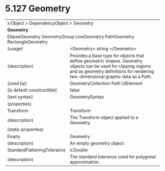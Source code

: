 <html dir="LTR" xmlns:mshelp="http://msdn.microsoft.com/mshelp" xmlns:ddue="http://ddue.schemas.microsoft.com/authoring/2003/5" xmlns:xlink="http://www.w3.org/1999/xlink" xmlns:tool="http://www.microsoft.com/tooltip">

<body>
 <input type="hidden" id="userDataCache" class="userDataStyle">
 <input type="hidden" id="hiddenScrollOffset">
 <img id="dropDownImage" style="display:none; height:0; width:0;" src="../local/drpdown.gif">
 <img id="dropDownHoverImage" style="display:none; height:0; width:0;" src="../local/drpdown_orange.gif">
 <img id="collapseImage" style="display:none; height:0; width:0;" src="../local/collapse.gif">
 <img id="expandImage" style="display:none; height:0; width:0;" src="../local/exp.gif">
 <img id="collapseAllImage" style="display:none; height:0; width:0;" src="../local/collall.gif">
 <img id="expandAllImage" style="display:none; height:0; width:0;" src="../local/expall.gif">
 <img id="copyImage" style="display:none; height:0; width:0;" src="../local/copycode.gif">
 <img id="copyHoverImage" style="display:none; height:0; width:0;" src="../local/copycodeHighlight.gif">
 <div id="header"><h1 class="heading">5.127 Geometry</h1></div>

 <div id="mainSection">
 <div id="mainBody">
 <div id="allHistory" class="saveHistory" onsave="saveAll()" onload="loadAll()"></div>
 <p xmlns:wsd="http://wsdev.schemas.microsoft.com/authoring/2008/2" xmlns:msxsl="urn:schemas-microsoft-com:xslt" xmlns:script="urn:script" xmlns:build="urn:build">
 </p>
 <div id="sectionSection0" class="section" name="collapseableSection">
 <content xmlns="http://ddue.schemas.microsoft.com/authoring/2003/5" xmlns:wsd="http://wsdev.schemas.microsoft.com/authoring/2008/2" xmlns:msxsl="urn:schemas-microsoft-com:xslt" xmlns:script="urn:script" xmlns:build="urn:build">
 </content>
 </div>
 <div id="sectionSection1" class="section" name="collapseableSection">
 <content xmlns="http://ddue.schemas.microsoft.com/authoring/2003/5" xmlns:wsd="http://wsdev.schemas.microsoft.com/authoring/2008/2" xmlns:msxsl="urn:schemas-microsoft-com:xslt" xmlns:script="urn:script" xmlns:build="urn:build">
 <table class="ProtocolAuthoredTable" xmlns="">
 <tr><td colspan="2">
<mshelp:link keywords="55aacd72-e114-4aa1-b774-3f7ded5e1f7d" tabindex="0">x:Object</mshelp:link> &gt; <mshelp:link keywords="c4d521a5-4c74-448c-997c-0e9e9c99e9b7" tabindex="0">DependencyObject</mshelp:link> &gt; <mshelp:link keywords="11d9a651-d2d7-4f12-909d-9afde01c7960" tabindex="0">Geometry</mshelp:link> </td>
 </tr>
 <tr><td colspan="2">
 <b>Geometry</b> </td>
 </tr>
 <tr><td colspan="2">
<mshelp:link keywords="096e2e13-c199-4600-a46b-35bc06a5e2b1" tabindex="0">EllipseGeometry</mshelp:link> <mshelp:link keywords="dbc47eb6-59c0-4fb4-a2b1-7c487aa0ac11" tabindex="0">GeometryGroup</mshelp:link> <mshelp:link keywords="1eb45bda-73d6-4767-a989-1627a1c925bd" tabindex="0">LineGeometry</mshelp:link> <mshelp:link keywords="59437f49-41c6-4176-9fc2-3fb2cf012775" tabindex="0">PathGeometry</mshelp:link> <mshelp:link keywords="89275ae4-9418-4fcb-ac78-7eebfc93141b" tabindex="0">RectangleGeometry</mshelp:link> </td>
 </tr>
 <tr><td><div class="indent0">(usage)</div></td>
 <td>&lt;Geometry&gt; string &lt;/Geometry&gt;</td>
 </tr>
 <tr><td><div class="indent0">(description)</div></td>
 <td>Provides a base type for objects that define geometric shapes. Geometry objects can be used for clipping regions and as geometry definitions for rendering two-dimensional graphic data as a Path.</td>
 </tr>
 <tr><td><div class="indent0">(used by)</div></td>
 <td><mshelp:link keywords="88adcace-3cdc-497e-8f7e-2c0b65ee0d38" tabindex="0">GeometryCollection</mshelp:link> <mshelp:link keywords="dad7fb54-883d-46db-83b1-74363b08b3ac" tabindex="0">Path</mshelp:link> <mshelp:link keywords="053e800a-9c26-4d47-8d3f-4262d9420ea6" tabindex="0">UIElement</mshelp:link></td>
 </tr>
 <tr><td><div class="indent0">[is default constructible]</div></td>
 <td>false</td>
 </tr>
 <tr><td><div class="indent0">[text syntax]</div></td>
 <td><mshelp:link keywords="f2b2a31a-bb2e-461d-a1d5-8dbf5438eb39" tabindex="0">GeometrySyntax</mshelp:link></td>
 </tr>
 <tr><td><div class="indent0">(properties)</div></td>
 <td></td>
 </tr>
 <tr><td><div class="indent2">Transform</div></td>
 <td><mshelp:link keywords="ae57b9ff-3524-44b6-9eed-7a256757e14a" tabindex="0">Transform</mshelp:link></td>
 </tr>
 <tr><td><div class="indent4">(description)</div></td>
 <td>The Transform object applied to a Geometry.</td>
 </tr>
 <tr><td><div class="indent0">(static properties)</div></td>
 <td></td>
 </tr>
 <tr><td><div class="indent2">Empty</div></td>
 <td><mshelp:link keywords="11d9a651-d2d7-4f12-909d-9afde01c7960" tabindex="0">Geometry</mshelp:link></td>
 </tr>
 <tr><td><div class="indent4">(description)</div></td>
 <td>An empty geometry object.</td>
 </tr>
 <tr><td><div class="indent2">StandardFlatteningTolerance</div></td>
 <td><mshelp:link keywords="b4cd2d49-bb12-4f4b-ba12-424f101aa37d" tabindex="0">x:Double</mshelp:link></td>
 </tr>
 <tr><td><div class="indent4">(description)</div></td>
 <td>The standard tolerance used for polygonal approximation.</td>
 </tr>
</table>
 </content>
 </div>
 <!--[if gte IE 5]>
 <tool:tip element="languageFilterToolTip" avoidmouse="false"/>
 <![endif]-->
 </div>
 <a name="feedback"></a><span></span>
 </div>
</body></html>

